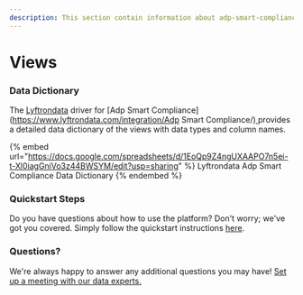 ```yaml
---
description: This section contain information about adp-smart-compliance connector views information
---
```


# Views

### Data Dictionary

The [Lyftrondata](https://www.lyftrondata.com/) driver for [Adp Smart Compliance](https://www.lyftrondata.com/integration/Adp Smart Compliance/)[ ](https://www.lyftrondata.com/integration/adp-smart-compliance/)provides a detailed data dictionary of the views with data types and column names.

{% embed url="https://docs.google.com/spreadsheets/d/1EoQp9Z4ngUXAAPO7n5ei-t-Xl0iagGniVo3z44BWSYM/edit?usp=sharing" %}
Lyftrondata Adp Smart Compliance Data Dictionary
{% endembed %}

### Quickstart Steps

Do you have questions about how to use the platform? Don't worry; we've got you covered. Simply follow the quickstart instructions [here](../../../../quickstart-steps.md).

### Questions? <a href="#questions" id="questions"></a>

We're always happy to answer any additional questions you may have! [Set up a meeting with our data experts.](https://www.lyftrondata.com/book-a-meeting/)


